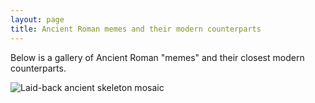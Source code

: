 ```yaml
---
layout: page
title: Ancient Roman memes and their modern counterparts
---
```


Below is a gallery of Ancient Roman "memes" and their closest modern counterparts.

![Laid-back ancient skeleton mosaic](https://i.dailymail.co.uk/i/pix/2016/04/22/16/3370DD1900000578-0-image-a-15_1461338652188.jpg)
